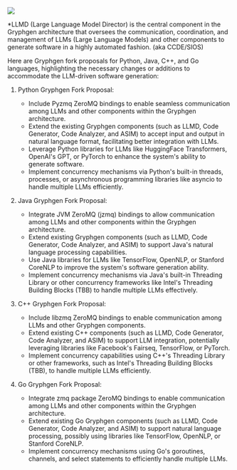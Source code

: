 [![](https://mermaid.ink/img/pako:eNqdk8FvgjAUxv-V5p3RCFgHHJYsmu2il5ldFi4dfWojtKwUnRr_97UgBrNkW-TEe3zv9z6-tCfIFEdIoMLPGmWGM8HWmhWpJGSaC5SGDAaPZD5fzBLy6jSVISulSaVWZs80kjVK1MwIJd2ME3YTCVmi5EQyU2uWk5zJdc3WSIQsa0OMcpo_WDfLLUZ2EuTEGb9ZObWNl_az0pflt3K39EbV_Ga_cQU9SZYfjthxWFteMM60xp3AfQfo5D8NrxD5B8u2FsGJKEqtdljYXKvfvL-V3Jpul-2F2VwpaZNMrlRJnjuwq1zXPXcA28F_pVA3lF4ITSyVqPqUO6Ow_FSCBwXqggluj-TJtVMwGytKIbGvnOltCqk8Wx2rjVoeZAaJ0TV60Hq7HN-uWTL5rlS_hOQEX5CMw2FA_SiiIxrE0YPve3CAJPaH43AyiYIoiMMJjYKzB8dmfjR8iOko8iml0TgMaRh6gFzYrBbt_Wmu0fkby84XXQ?type=png)](https://mermaid.live/edit#pako:eNqdk8FvgjAUxv-V5p3RCFgHHJYsmu2il5ldFi4dfWojtKwUnRr_97UgBrNkW-TEe3zv9z6-tCfIFEdIoMLPGmWGM8HWmhWpJGSaC5SGDAaPZD5fzBLy6jSVISulSaVWZs80kjVK1MwIJd2ME3YTCVmi5EQyU2uWk5zJdc3WSIQsa0OMcpo_WDfLLUZ2EuTEGb9ZObWNl_az0pflt3K39EbV_Ga_cQU9SZYfjthxWFteMM60xp3AfQfo5D8NrxD5B8u2FsGJKEqtdljYXKvfvL-V3Jpul-2F2VwpaZNMrlRJnjuwq1zXPXcA28F_pVA3lF4ITSyVqPqUO6Ow_FSCBwXqggluj-TJtVMwGytKIbGvnOltCqk8Wx2rjVoeZAaJ0TV60Hq7HN-uWTL5rlS_hOQEX5CMw2FA_SiiIxrE0YPve3CAJPaH43AyiYIoiMMJjYKzB8dmfjR8iOko8iml0TgMaRh6gFzYrBbt_Wmu0fkby84XXQ)

*LLMD (Large Language Model Director) is the central component in the Gryphgen architecture that oversees the communication, coordination, and management of LLMs (Large Language Models) and other components to generate software in a highly automated fashion. (aka CCDE/SIOS)

Here are Gryphgen fork proposals for Python, Java, C++, and Go languages, highlighting the necessary changes or additions to accommodate the LLM-driven software generation:

1. Python Gryphgen Fork Proposal:
   - Include Pyzmq ZeroMQ bindings to enable seamless communication among LLMs and other components within the Gryphgen architecture.
   - Extend the existing Gryphgen components (such as LLMD, Code Generator, Code Analyzer, and ASIM) to accept input and output in natural language format, facilitating better integration with LLMs.
   - Leverage Python libraries for LLMs like HuggingFace Transformers, OpenAI's GPT, or PyTorch to enhance the system's ability to generate software.
   - Implement concurrency mechanisms via Python's built-in threads, processes, or asynchronous programming libraries like asyncio to handle multiple LLMs efficiently.
    

2. Java Gryphgen Fork Proposal:
   - Integrate JVM ZeroMQ (jzmq) bindings to allow communication among LLMs and other components within the Gryphgen architecture.
   - Extend existing Gryphgen components (such as LLMD, Code Generator, Code Analyzer, and ASIM) to support Java's natural language processing capabilities.
   - Use Java libraries for LLMs like TensorFlow, OpenNLP, or Stanford CoreNLP to improve the system's software generation ability.
   - Implement concurrency mechanisms via Java's built-in Threading Library or other concurrency frameworks like Intel's Threading Building Blocks (TBB) to handle multiple LLMs effectively.


3. C++ Gryphgen Fork Proposal:
   - Include libzmq ZeroMQ bindings to enable communication among LLMs and other Gryphgen components.
   - Extend existing C++ components (such as LLMD, Code Generator, Code Analyzer, and ASIM) to support LLM integration, potentially leveraging libraries like Facebook's Fairseq, TensorFlow, or PyTorch.
   - Implement concurrency capabilities using C++'s Threading Library or other frameworks, such as Intel's Threading Building Blocks (TBB), to handle multiple LLMs efficiently.

4. Go Gryphgen Fork Proposal:
   - Integrate zmq package ZeroMQ bindings to enable communication among LLMs and other components within the Gryphgen architecture.
   - Extend existing Go Gryphgen components (such as LLMD, Code Generator, Code Analyzer, and ASIM) to support natural language processing, possibly using libraries like TensorFlow, OpenNLP, or Stanford CoreNLP.
   - Implement concurrency mechanisms using Go's goroutines, channels, and select statements to efficiently handle multiple LLMs.


